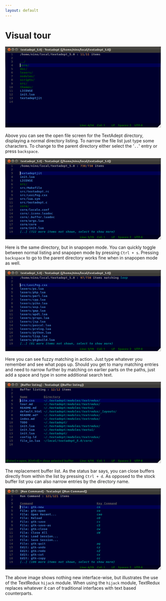 ```yaml
---
layout: default
---
```


# Visual tour

![Open file](images/fs_listing.png)

Above you can see the open file screen for the TextAdept directory, displaying a
normal directory listing. To narrow the file list just type some characters.
To change to the parent directory either select the '`..`' entry or press
`backspace`.

![Snapopen file](images/fs_snapopen.png)

Here is the same directory, but in snapopen mode. You can quickly toggle between
normal listing and snapopen mode by pressing `Ctrl + s`. Pressing `backspace` to
go to the parent directory works fine when in snapopen mode as well.

![Fuzzy matching](images/fs_fuzzy_matching.png)

Here you can see fuzzy matching in action. Just type whatever you remember and
see what pops up. Should you get to many matching entries and need to narrow
further by matching on earlier parts on the paths, just add a space and type
in some additional search text.

![Buffer list](images/buffer_list.png)

The replacement buffer list. As the status bar says, you can close buffers
directly from within the list by pressing `Ctrl + d`. As opposed to the stock
buffer list you can also narrow entries by the directory name.

![Run command](images/run_command.png)

The above image shows nothing new interface-wise, but illustrates the use of
the TextRedux `hijack` module. When using the `hijack` module, TextRedux replaces
whatever it can of traditional interfaces with text based counterparts.
